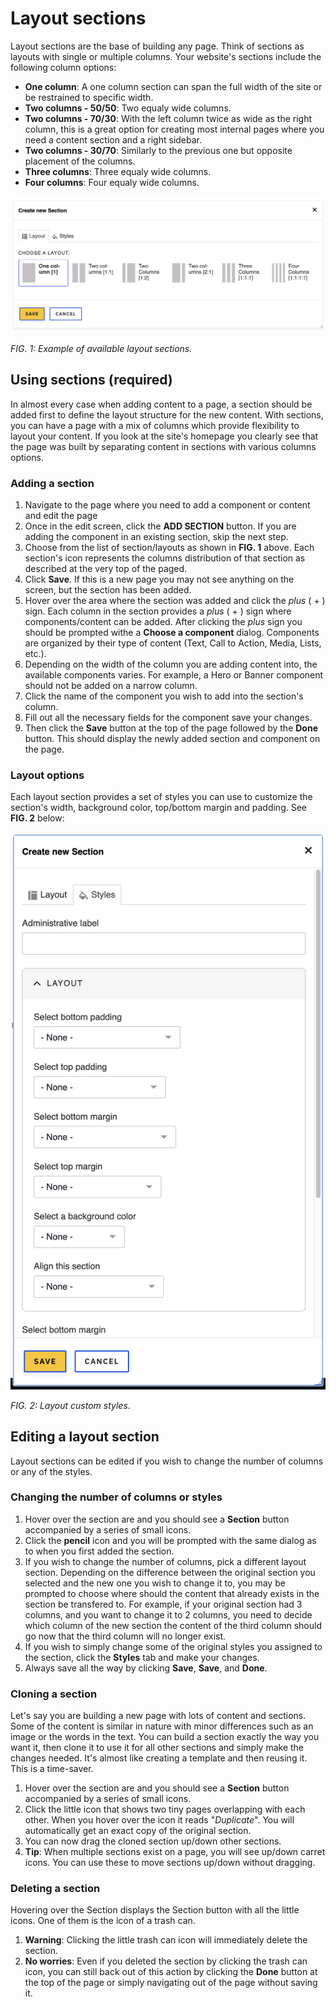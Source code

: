 # Layout sections

Layout sections are the base of building any page. Think of sections as layouts with single or multiple columns. Your website's sections include the following column options:

* **One column**: A one column section can span the full width of the site or be restrained to specific width.
* **Two columns - 50/50**: Two equaly wide columns.
* **Two columns - 70/30**: With the left column twice as wide as the right column, this is a great option for creating most internal pages where you need a content section and a right sidebar.
* **Two columns - 30/70**: Similarly to the previous one but opposite placement of the columns.
* **Three columns**: Three equaly wide columns.
* **Four columns**: Four equaly wide columns.

![Visual examples of sections options](../.gitbook/assets/section.png)

_FIG. 1: Example of available layout sections._

## Using sections (required)

In almost every case when adding content to a page, a section should be added first to define the layout structure for the new content.
With sections, you can have a page with a mix of columns which provide flexibility to layout your content. If you look at the site's homepage you clearly see that the page was built by separating content in sections with various columns options.

### Adding a section

1. Navigate to the page where you need to add a component or content and edit the page
1. Once in the edit screen, click the **ADD SECTION** button. If you are adding the component in an existing section, skip the next step.
1. Choose from the list of section/layouts as shown in **FIG. 1** above. Each section's icon represents the columns distribution of that section as described at the very top of the paged.
1. Click **Save**. If this is a new page you may not see anything on the screen, but the section has been added.
1. Hover over the area where the section was added and click the _plus_ ( + ) sign. Each column in the section provides a _plus_ ( + ) sign where components/content can be added. After clicking the _plus_ sign you should be prompted withe a **Choose a component** dialog. Components are organized by their type of content (Text, Call to Action, Media, Lists, etc.).
1. Depending on the width of the column you are adding content into, the available components varies. For example, a Hero or Banner component should not be added on a narrow column.
1. Click the name of the component you wish to add into the section's column.
1. Fill out all the necessary fields for the component save your changes.
1. Then click the **Save** button at the top of the page followed by the **Done** button. This should display the newly added section and component on the page.

### Layout options

Each layout section provides a set of styles you can use to customize the section's width, background color, top/bottom margin and padding. See **FIG. 2** below:

![Layout customization options](../.gitbook/assets/section-options.png)

_FIG. 2: Layout custom styles_.

## Editing a layout section

Layout sections can be edited if you wish to change the number of columns or any of the styles.

### Changing the number of columns or styles

1. Hover over the section are and you should see a **Section** button accompanied by a series of small icons.
1. Click the **pencil** icon and you will be prompted with the same dialog as to when you first added the section.
1. If you wish to change the number of columns, pick a different layout section. Depending on the difference between the original section you selected and the new one you wish to change it to, you may be prompted to choose where should the content that already exists in the section be transfered to. For example, if your original section had 3 columns, and you want to change it to 2 columns, you need to decide which column of the new section the content of the third column should go now that the third column will no longer exist.
1. If you wish to simply change some of the original styles you assigned to the section, click the **Styles** tab and make your changes.
1. Always save all the way by clicking **Save**, **Save**, and **Done**.

### Cloning a section

Let's say you are building a new page with lots of content and sections. Some of the content is similar in nature with minor differences such as an image or the words in the text. You can build a section exactly the way you want it, then clone it to use it for all other sections and simply make the changes needed. It's almost like creating a template and then reusing it. This is a time-saver.

1. Hover over the section are and you should see a **Section** button accompanied by a series of small icons.
1. Click the little icon that shows two tiny pages overlapping with each other. When you hover over the icon it reads "_Duplicate_". You will automatically get an exact copy of the original section.
1. You can now drag the cloned section up/down other sections.
1. **Tip**: When multiple sections exist on a page, you will see up/down carret icons. You can use these to move sections up/down without dragging.

### Deleting a section

Hovering over the Section displays the Section button with all the little icons. One of them is the icon of a trash can.

1. **Warning**: Clicking the little trash can icon will immediately delete the section.
1. **No worries**: Even if you deleted the section by clicking the trash can icon, you can still back out of this action by clicking the **Done** button at the top of the page or simply navigating out of the page without saving it.
